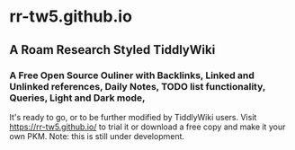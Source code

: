 # rr-tw5.github.io
## A Roam Research Styled TiddlyWiki
### A Free Open Source Ouliner with Backlinks, Linked and Unlinked references, Daily Notes, TODO list functionality, Queries, Light and Dark mode, 
It's ready to go, or to be further modified by TiddlyWiki users.
Visit https://rr-tw5.github.io/ to trial it or download a free copy and make it your own PKM.
Note: this is still under development.
